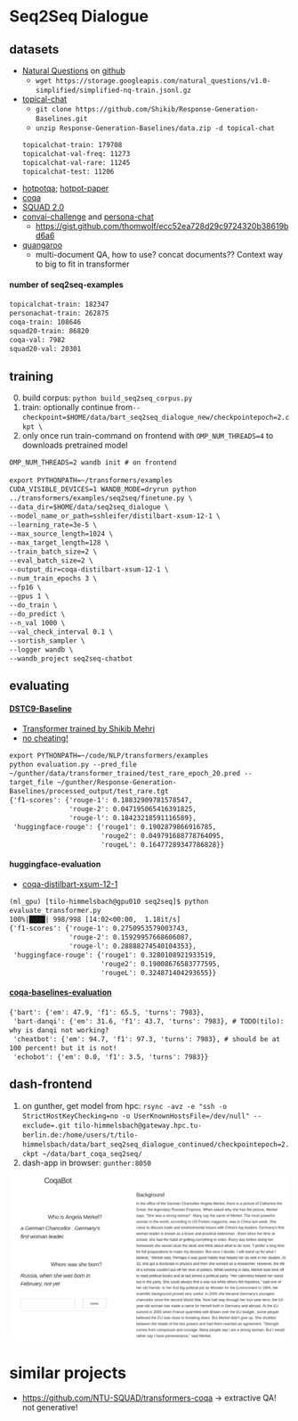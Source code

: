 # Seq2Seq Dialogue
## datasets

* [Natural Questions](https://ai.google.com/research/NaturalQuestions/dataset) on [github](https://github.com/google-research-datasets/natural-questions)
    + `wget https://storage.googleapis.com/natural_questions/v1.0-simplified/simplified-nq-train.jsonl.gz`
* [topical-chat](https://github.com/alexa/alexa-prize-topical-chat-dataset)
    + `git clone https://github.com/Shikib/Response-Generation-Baselines.git`
    + `unzip Response-Generation-Baselines/data.zip -d topical-chat`
    ```shell script
    topicalchat-train: 179708
    topicalchat-val-freq: 11273
    topicalchat-val-rare: 11245
    topicalchat-test: 11206
    ```
* [hotpotqa](https://hotpotqa.github.io/); [hotpot-paper](https://nlp.stanford.edu/pubs/yang2018hotpotqa.pdf)
* [coqa](https://stanfordnlp.github.io/coqa/)
* [SQUAD 2.0](https://rajpurkar.github.io/SQuAD-explorer/)
* [convai-challenge](http://convai.io/) and [persona-chat](https://github.com/DeepPavlov/convai)
    + https://gist.github.com/thomwolf/ecc52ea728d29c9724320b38619bd6a6
* [quangaroo](http://qangaroo.cs.ucl.ac.uk/)
    + multi-document QA, how to use? concat documents?? Context way to big to fit in transformer

#### number of seq2seq-examples    
```
topicalchat-train: 182347
personachat-train: 262875
coqa-train: 108646
squad20-train: 86820
coqa-val: 7982
squad20-val: 20301
```
## training
0. build corpus: `python build_seq2seq_corpus.py`
0. train: optionally continue from`--checkpoint=$HOME/data/bart_seq2seq_dialogue_new/checkpointepoch=2.ckpt \`
0. only once run train-command on frontend with `OMP_NUM_THREADS=4` to downloads pretrained model
```shell script
OMP_NUM_THREADS=2 wandb init # on frontend

export PYTHONPATH=~/transformers/examples
CUDA_VISIBLE_DEVICES=1 WANDB_MODE=dryrun python ../transformers/examples/seq2seq/finetune.py \
--data_dir=$HOME/data/seq2seq_dialogue \
--model_name_or_path=sshleifer/distilbart-xsum-12-1 \
--learning_rate=3e-5 \
--max_source_length=1024 \
--max_target_length=128 \
--train_batch_size=2 \
--eval_batch_size=2 \
--output_dir=coqa-distilbart-xsum-12-1 \
--num_train_epochs 3 \
--fp16 \
--gpus 1 \
--do_train \
--do_predict \
--n_val 1000 \
--val_check_interval 0.1 \
--sortish_sampler \
--logger wandb \
--wandb_project seq2seq-chatbot
```

## evaluating
#### [DSTC9-Baseline](https://github.com/dertilo/Response-Generation-Baselines)
* [Transformer trained by Shikib Mehri](https://drive.google.com/file/d/1fPB45RDs_BcJ8KZeYQiauK3W1RsdY2hM/view?usp=sharing)
* [no cheating!](https://github.com/dertilo/Response-Generation-Baselines/commit/030d9335ef3b1f642ac76e86e1a0f52c4d8b9916)
```shell script
export PYTHONPATH=~/code/NLP/transformers/examples
python evaluation.py --pred_file ~/gunther/data/transformer_trained/test_rare_epoch_20.pred --target_file ~/gunther/Response-Generation-Baselines/processed_output/test_rare.tgt
{'f1-scores': {'rouge-1': 0.18832909781578547,
               'rouge-2': 0.047195065416391825,
               'rouge-l': 0.18423218591116589},
 'huggingface-rouge': {'rouge1': 0.1902879866916785,
                       'rouge2': 0.049791688778764095,
                       'rougeL': 0.16477289347786828}}
```
#### huggingface-evaluation
* [coqa-distilbart-xsum-12-1](https://app.wandb.ai/dertilo/seq2seq-chatbot/runs/3ll696ve/overview?workspace=user-)
```shell script
(ml_gpu) [tilo-himmelsbach@gpu010 seq2seq]$ python evaluate_transformer.py 
100%|████| 998/998 [14:02<00:00,  1.18it/s]
{'f1-scores': {'rouge-1': 0.2750953579003743,
               'rouge-2': 0.15929957668606087,
               'rouge-l': 0.28888274540104353},
 'huggingface-rouge': {'rouge1': 0.3280108921933519,
                       'rouge2': 0.19008676583777595,
                       'rougeL': 0.324871404293655}}
```
#### [coqa-baselines-evaluation](https://github.com/stanfordnlp/coqa-baselines)
```shell script
{'bart': {'em': 47.9, 'f1': 65.5, 'turns': 7983},
 'bart-danqi': {'em': 31.6, 'f1': 43.7, 'turns': 7983}, # TODO(tilo): why is danqi not working?
 'cheatbot': {'em': 94.7, 'f1': 97.3, 'turns': 7983}, # should be at 100 percent! but it is not!
 'echobot': {'em': 0.0, 'f1': 3.5, 'turns': 7983}}
```

## dash-frontend
1. on gunther, get model from hpc: `rsync -avz -e "ssh -o StrictHostKeyChecking=no -o UserKnownHostsFile=/dev/null" --exclude=.git tilo-himmelsbach@gateway.hpc.tu-berlin.de:/home/users/t/tilo-himmelsbach/data/bart_seq2seq_dialogue_continued/checkpointepoch=2.ckpt ~/data/bart_coqa_seq2seq/`
2. dash-app in browser: `gunther:8050`

![dash-frontend](images/dash_frontend.jpeg)

# similar projects
* https://github.com/NTU-SQUAD/transformers-coqa -> extractive QA! not generative!